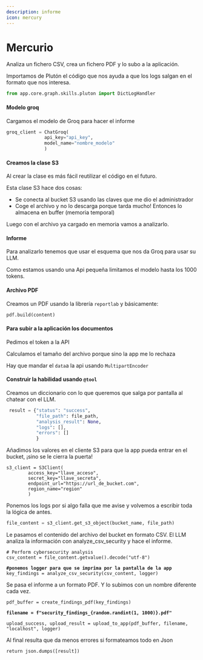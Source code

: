 ```yaml
---
description: informe
icon: mercury
---
```


# Mercurio

Analiza un fichero CSV, crea un fichero PDF y lo subo a la aplicación.&#x20;

Importamos de Plutón el código que nos ayuda a que los logs salgan en el formato que nos interesa.

```python
from app.core.graph.skills.pluton import DictLogHandler
```

#### Modelo groq

Cargamos el modelo de Groq para hacer el informe

```python
groq_client = ChatGroq(
              api_key="api_key", 
              model_name="nombre_modelo"
              )
```

#### Creamos la clase S3&#x20;

Al crear la clase es más fácil reutilizar el código en el futuro.&#x20;

&#x20;Esta clase S3 hace dos cosas:

* Se conecta al bucket S3 usando las claves que me dio el administrador 
* Coge el archivo y no lo descarga porque tarda mucho! Entonces lo almacena en buffer (memoria temporal)

Luego con el archivo ya cargado en memoria vamos a analizarlo.

#### Informe

Para analizarlo tenemos que usar el esquema que nos da Groq para usar su LLM.

Como estamos usando una Api pequeña limitamos el modelo hasta los 1000 tokens.

#### Archivo PDF&#x20;

Creamos un PDF usando la librería `reportlab` y básicamente:

```python
pdf.build(content)
```

#### Para subir a la aplicación los documentos

Pedimos el token a la API

Calculamos el tamaño del archivo porque sino la app me lo rechaza

Hay que mandar el `data`a la api usando `MultipartEncoder`&#x20;

#### Construir la habilidad usando `@tool`

Creamos un diccionario con lo que queremos que salga por pantalla al chatear con el LLM.

```python
 result = {"status": "success", 
           "file_path": file_path, 
           "analysis_result": None, 
           "logs": [], 
           "errors": []
           }
```

Añadimos los valores en el cliente S3 para que la app pueda entrar en el bucket, ¡sino se le cierra la puerta!

```
s3_client = S3Client(
        access_key="llave_acceso",
        secret_key="llave_secreta",
        endpoint_url="https://url_de_bucket.com",
        region_name="region"
        )
```

Ponemos los logs por si algo falla que me avise y volvemos a escribir toda la lógica de antes.

```python
file_content = s3_client.get_s3_object(bucket_name, file_path)
```

Le pasamos el contenido del archivo del bucket en formato CSV. El LLM analiza la información con analyze\_csv\_security y hace el informe. &#x20;

<pre class="language-python"><code class="lang-python"># Perform cybersecurity analysis
csv_content = file_content.getvalue().decode("utf-8")

<strong>#ponemos logger para que se imprima por la pantalla de la app
</strong>key_findings = analyze_csv_security(csv_content, logger)
</code></pre>

Se pasa el informe a un formato PDF. Y lo subimos con un nombre diferente cada vez. &#x20;

<pre class="language-python"><code class="lang-python">pdf_buffer = create_findings_pdf(key_findings)
<strong>
</strong><strong>filename = f"security_findings_{random.randint(1, 1000)}.pdf"  
</strong>
upload_success, upload_result = upload_to_app(pdf_buffer, filename, "localhost", logger)
</code></pre>

Al final resulta que da menos errores si formateamos todo en Json

```
return json.dumps([result])
```
